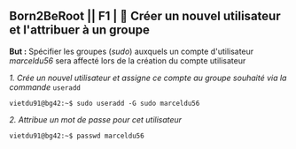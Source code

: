 ## **Born2BeRoot**  || **F1** | 👥  Créer un nouvel utilisateur et l'attribuer à un groupe 

__But :__ Spécifier les groupes (*sudo*) auxquels un compte d'utilisateur *marceldu56* sera affecté lors de la création du compte utilisateur

*1. Crée un nouvel utilisateur et assigne ce compte au groupe souhaité via la commande* ```useradd```
```
vietdu91@bg42:~$ sudo useradd -G sudo marceldu56
```

*2. Attribue un mot de passe pour cet utilisateur*

```
vietdu91@bg42:~$ passwd marceldu56
```
